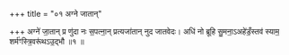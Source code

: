 +++
title = "०१ अग्ने जातान्"

+++
अग्ने॑ जा॒तान् प्र णु॑दा नः स॒पत्ना॒न् प्रत्यजा॑तान् नुद जातवेदः। अधि॑ नो ब्रूहि सु॒मना॒ऽअहे॑डँ॒स्तव॑ स्याम॒ शर्म॑ꣳस्त्रि॒वरू॑थऽउ॒द्भौ ॥१ ॥